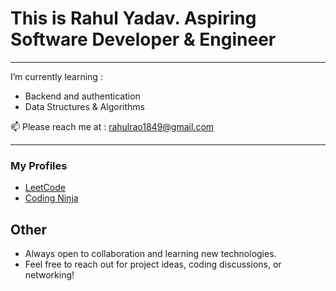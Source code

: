 # This is Rahul Yadav. Aspiring Software Developer & Engineer

---

I’m currently learning :

- Backend and authentication
- Data Structures & Algorithms

📫 Please reach me at : [rahulrao1849@gmail.com](mailto:rahulrao1849@gmail.com)

---

### My Profiles

- [LeetCode](https://leetcode.com/)  
- [Coding Ninja](https://www.codingninjas.com/)

## Other

- Always open to collaboration and learning new technologies.
- Feel free to reach out for project ideas, coding discussions, or networking!
